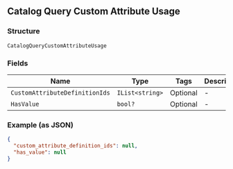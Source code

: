 ## Catalog Query Custom Attribute Usage

### Structure

`CatalogQueryCustomAttributeUsage`

### Fields

| Name | Type | Tags | Description |
|  --- | --- | --- | --- |
| `CustomAttributeDefinitionIds` | `IList<string>` | Optional | - |
| `HasValue` | `bool?` | Optional | - |

### Example (as JSON)

```json
{
  "custom_attribute_definition_ids": null,
  "has_value": null
}
```

